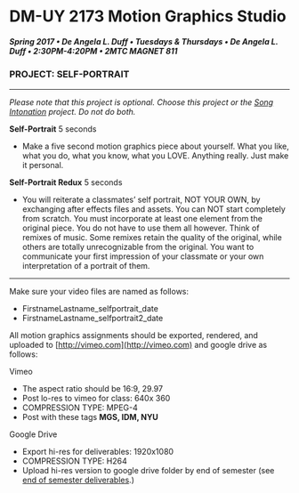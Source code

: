 # DM-UY 2173 Motion Graphics Studio

##### Spring 2017 • De Angela L. Duff • Tuesdays & Thursdays • De Angela L. Duff • 2:30PM-4:20PM • 2MTC MAGNET 811

### PROJECT: SELF-PORTRAIT

---

_Please note that this project is optional. Choose this project or the [Song Intonation](projects_song_intonation.md) project. Do not do both._

**Self-Portrait** 5 seconds

* Make a five second motion graphics piece about yourself. What you like, what you do, what you know, what you LOVE. Anything really. Just make it personal.

**Self-Portrait Redux** 5 seconds

* You will reiterate a classmates’ self portrait, NOT YOUR OWN, by exchanging after effects files and assets. You can NOT start completely from scratch. You must incorporate at least one element from the original piece. You do not have to use them all however. Think of remixes of music. Some remixes retain the quality of the original, while others are totally unrecognizable from the original. You want to communicate your first impression of your classmate or your own interpretation of a portrait of them.

---

Make sure your video files are named as follows:

* FirstnameLastname_selfportrait_date 
* FirstnameLastname_selfportrait2_date 

All motion graphics assignments should be exported, rendered, and uploaded to [http://vimeo.com](http://vimeo.com) and google drive as follows:

Vimeo

* The aspect ratio should be 16:9, 29.97
* Post lo-res to vimeo for class: 640x 360
* COMPRESSION TYPE: MPEG-4
* Post with these tags **MGS, IDM, NYU**

Google Drive

* Export hi-res for deliverables: 1920x1080
* COMPRESSION TYPE: H264
* Upload hi-res version to google drive folder by end of semester (see [end of semester deliverables](end_of_semester_deliverables.md).)



